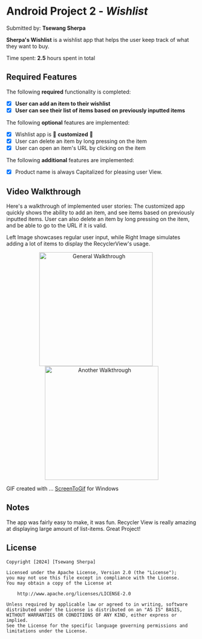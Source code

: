 ﻿# Android Project 2 - *Wishlist*

Submitted by: **Tsewang Sherpa**

**Sherpa's Wishlist** is a wishlist app that helps the user keep track of what they want to buy.

Time spent: **2.5** hours spent in total

## Required Features

The following **required** functionality is completed:

- [X] **User can add an item to their wishlist**
- [X] **User can see their list of items based on previously inputted items**

The following **optional** features are implemented:

- [X] Wishlist app is 🎨 **customized** 🎨
- [X] User can delete an item by long pressing on the item
- [X] User can open an item's URL by clicking on the item

The following **additional** features are implemented:

* [X] Product name is always Capitalized for pleasing user View. 

## Video Walkthrough

Here's a walkthrough of implemented user stories:
The customized app quickly shows the ability to add an item, and see items based on previously inputted items. 
User can also delete an item by long pressing on the item, and be able to go to the URL if it is valid.

Left Image showcases regular user input, while Right Image simulates adding a lot of items to display the RecyclerView's usage.

<p align="center">
    <img src='./WishListGIF.gif' title='Video Walkthrough' width='300' alt='General Walkthrough' style="margin-right: 30px; " />
    <img src='./AddingMore.gif' title='Another Walkthrough' width='300' alt='Another Walkthrough' />
</p>


GIF created with ...
[ScreenToGif](https://www.screentogif.com/) for Windows


## Notes

The app was fairly easy to make, it was fun. Recycler View is really amazing at displaying large amount of list-items. Great Project!

## License

    Copyright [2024] [Tsewang Sherpa]

    Licensed under the Apache License, Version 2.0 (the "License");
    you may not use this file except in compliance with the License.
    You may obtain a copy of the License at

        http://www.apache.org/licenses/LICENSE-2.0

    Unless required by applicable law or agreed to in writing, software
    distributed under the License is distributed on an "AS IS" BASIS,
    WITHOUT WARRANTIES OR CONDITIONS OF ANY KIND, either express or implied.
    See the License for the specific language governing permissions and
    limitations under the License. 
